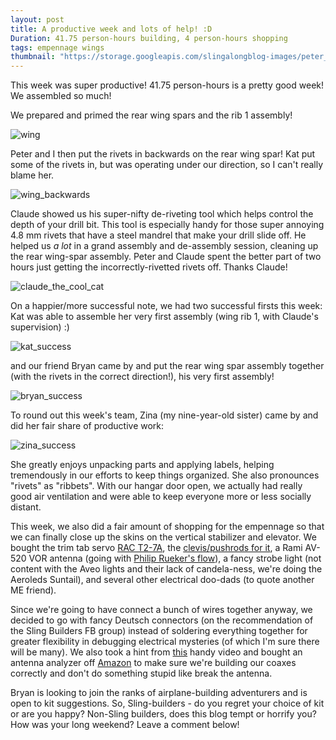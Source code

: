 ```yaml
---
layout: post
title: A productive week and lots of help! :D
Duration: 41.75 person-hours building, 4 person-hours shopping
tags: empennage wings
thumbnail: "https://storage.googleapis.com/slingalongblog-images/peter_rearwing_square_thumb.jpg"
---
```


This week was super productive! 41.75 person-hours is a pretty good week! We assembled so much!

We prepared and primed the rear wing spars and the rib 1 assembly!

![wing](https://storage.googleapis.com/slingalongblog-images/peter_rearwing.jpg)

Peter and I then put the rivets in backwards on the rear wing spar! Kat put some of the rivets in, but was operating under our direction, so I can't really blame her.

![wing_backwards](https://storage.googleapis.com/slingalongblog-images/kat_rear_wing_spar.jpg)

Claude showed us his super-nifty de-riveting tool which helps control the depth of your drill bit. This tool is especially handy for those super annoying 4.8 mm rivets that have a steel mandrel that make your drill slide off. He helped us *a lot* in a grand assembly and de-assembly session, cleaning up the rear wing-spar assembly. Peter and Claude spent the better part of two hours just getting the incorrectly-rivetted rivets off. Thanks Claude!

![claude_the_cool_cat](https://storage.googleapis.com/slingalongblog-images/claude.jpg)

On a happier/more successful note, we had two successful firsts this week: Kat was able to assemble her very first assembly (wing rib 1, with Claude's supervision) :)

![kat_success](https://storage.googleapis.com/slingalongblog-images/kat_ribs.jpg)

and our friend Bryan came by and put the rear wing spar assembly together (with the rivets in the correct direction!), his very first assembly!

![bryan_success](https://storage.googleapis.com/slingalongblog-images/group_pic.jpg)

To round out this week's team, Zina (my nine-year-old sister) came by and did her fair share of productive work:

![zina_success](https://storage.googleapis.com/slingalongblog-images/zina_plastic.jpg)

She greatly enjoys unpacking parts and applying labels, helping tremendously in our efforts to keep things organized. She also pronounces "rivets" as "ribbets". With our hangar door open, we actually had really good air ventilation and were able to keep everyone more or less socially distant.

This week, we also did a fair amount of shopping for the empennage so that we can finally close up the skins on the vertical stabilizer and elevator. We bought the trim tab servo [RAC T2-7A](https://www.aircraftspruce.com/catalog/elpages/ractrimservos2.php), the [clevis/pushrods for it](https://www.aircraftspruce.com/catalog/elpages/mactrimpos3.php), a Rami AV-520 VOR antenna (going with [Philip Rueker's flow](https://slingtsi.rueker.com/2019/05/18/vertical-stabilizer-navigation-antenna-skin-fitting/)), a fancy strobe light (not content with the Aveo lights and their lack of candela-ness, we're doing the Aeroleds Suntail), and several other electrical doo-dads (to quote another ME friend).

Since we're going to have connect a bunch of wires together anyway, we decided to go with fancy Deutsch connectors (on the recommendation of the Sling Builders FB group) instead of soldering everything together for greater flexibility in debugging electrical mysteries (of which I'm sure there will be many). We also took a hint from [this](https://www.youtube.com/watch?v=aBtYlL-OLoE) handy video and bought an antenna analyzer off [Amazon](https://smile.amazon.com/gp/product/B07Z5VY7B6/ref=ppx_yo_dt_b_asin_title_o06_s00?ie=UTF8&psc=1) to make sure we're building our coaxes correctly and don't do something stupid like break the antenna.

Bryan is looking to join the ranks of airplane-building adventurers and is open to kit suggestions. So, Sling-builders - do you regret your choice of kit or are you happy? Non-Sling builders, does this blog tempt or horrify you? How was your long weekend? Leave a comment below!
